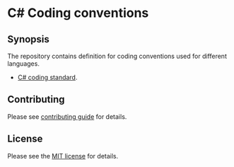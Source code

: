 # C# Coding conventions

## Synopsis
The repository contains definition for coding conventions used for different languages.
 * [C# coding standard](Cs/CsharpCodingStandard.md).

## Contributing

Please see [contributing guide](CONTRIBUTING.md) for details.

## License

Please see the [MIT license](LICENSE.md) for details.
